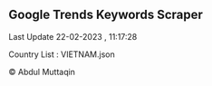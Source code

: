 

## Google Trends Keywords Scraper 
 
Last Update 22-02-2023 , 11:17:28

Country List :
VIETNAM.json



© Abdul Muttaqin 
